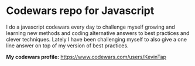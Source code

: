 # Codewars repo for Javascript
I do a javascript codewars every day to challenge myself growing and learning new methods and coding alternative answers to best practices and clever techniques. Lately I have been challenging myself to also give a one line answer on top of my version of best practices.

**My codewars profile:** https://www.codewars.com/users/KevinTap
